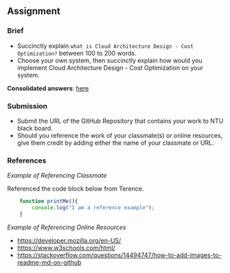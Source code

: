 ## Assignment

### Brief

- Succinctly explain `what is Cloud Architecture Design - Cost Optimization?` between 100 to 200 words.
- Choose your own system, then succinctly explain how would you implement Cloud Architecture Design - Cost Optimization on your system.

**Consolidated answers**: [here](https://docs.google.com/presentation/d/1ILAjTxetJABrAXiDYa2z4Qp9eAVYYVdr/edit#slide=id.g285230d5400_0_0)

### Submission 

- Submit the URL of the GitHub Repository that contains your work to NTU black board.
- Should you reference the work of your classmate(s) or online resources, give them credit by adding either the name of your classmate or URL. 

### References

_Example of Referencing Classmate_

Referenced the code block below from Terence.
```js
    function printMe(){
        console.log("I am a reference example");
    }
```

_Example of Referencing Online Resources_

- https://developer.mozilla.org/en-US/
- https://www.w3schools.com/html/
- https://stackoverflow.com/questions/14494747/how-to-add-images-to-readme-md-on-github
